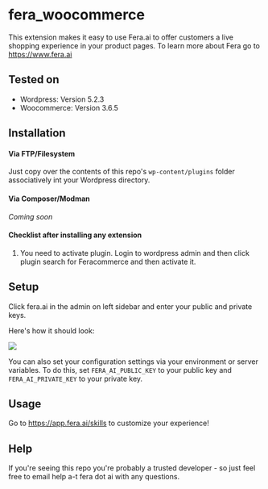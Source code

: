 # fera_woocommerce
This extension makes it easy to use Fera.ai to offer customers a live shopping experience in your product pages. To learn more about Fera go to https://www.fera.ai

## Tested on
- Wordpress: Version 5.2.3
- Woocommerce: Version 3.6.5

## Installation
#### Via FTP/Filesystem
Just copy over the contents of this repo's `wp-content/plugins` folder associatively int your Wordpress directory.

#### Via Composer/Modman
*Coming soon*

#### Checklist after installing any extension
1. You need to activate plugin. Login to wordpress admin and then click plugin search for Feracommerce and then activate it.


## Setup
Click fera.ai in the admin on left sidebar and enter your public and private keys. 

Here's how it should look:

![](https://take.ms/MMzUX)

You can also set your configuration settings via your environment or server variables. To do this, set `FERA_AI_PUBLIC_KEY` to your public key and `FERA_AI_PRIVATE_KEY` to your private key.

## Usage
Go to https://app.fera.ai/skills to customize your experience!

## Help
If you're seeing this repo you're probably a trusted developer - so just feel free to email help a-t fera dot ai with any questions.
